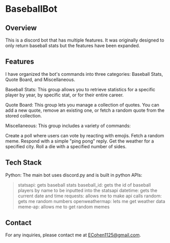 # BaseballBot

## Overview
This is a discord bot that has multiple features. It was originally designed to only return baseball stats but the features have been expanded.

## Features
I have organized the bot's commands into three categories: Baseball Stats, Quote Board, and Miscellaneous.

Baseball Stats: This group allows you to retrieve statistics for a specific player by year, by specific stat, or for their entire career.

Quote Board: This group lets you manage a collection of quotes. You can add a new quote, remove an existing one, or fetch a random quote from the stored collection.

Miscellaneous: This group includes a variety of commands:

Create a poll where users can vote by reacting with emojis.
Fetch a random meme.
Respond with a simple "ping pong" reply.
Get the weather for a specified city.
Roll a die with a specified number of sides.

## Tech Stack
Python: The main bot uses discord.py and is built in python
APIs:
> statsapi: gets baseball stats
> baseball_id: gets the id of baseball players by name to be inputted into the statsapi
> datetime: gets the current date and time
> requests: allows me to make api calls
> random: gets me random numbers
> openweathermap: lets me get weather data
> meme-ap: allows me to get random memes

## Contact
For any inquiries, please contact me at ECohen1125@gmail.com.